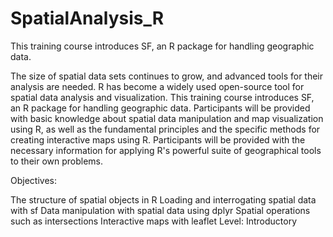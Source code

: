 # SpatialAnalysis_R
 This training course introduces SF, an R package for handling geographic data.

The size of spatial data sets continues to grow, and advanced tools for their analysis are needed. R has become a widely used open-source tool for spatial data analysis and visualization. This training course introduces SF, an R package for handling geographic data. Participants will be provided with basic knowledge about spatial data manipulation and map visualization using R, as well as the fundamental principles and the specific methods for creating interactive maps using R. Participants will be provided with the necessary information for applying R's powerful suite of geographical tools to their own problems.

Objectives:

The structure of spatial objects in R
Loading and interrogating spatial data with sf
Data manipulation with spatial data using dplyr
Spatial operations such as intersections
Interactive maps with leaflet
Level: Introductory


